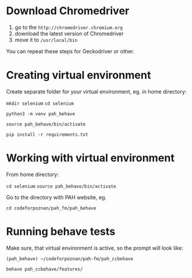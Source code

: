 # Download Chromedriver

1. go to the `http://chromedriver.chromium.org`
1. download the latest version of Chromedriver
1. move it to `/usr/local/bin`

You can repeat these steps for Geckodriver or other.

# Creating virtual environment

Create separate folder for your virtual environment, eg. in home directory:

```mkdir selenium```
```cd selenium```

```python3 -m venv pah_behave```

```source pah_behave/bin/activate```

```pip install -r requirements.txt```

# Working with virtual environment

From home directory:

```cd selenium```
```source pah_behave/bin/activate```

Go to the directory with PAH website, eg.

```cd codeforpoznan/pah_fm/pah_behave```

# Running behave tests

Make sure, that virtual environment is active, so the prompt will look like:

```(pah_behave) ~/codeforpoznan/pah-fm/pah_ccbehave```

```behave pah_ccbehave/features/```

